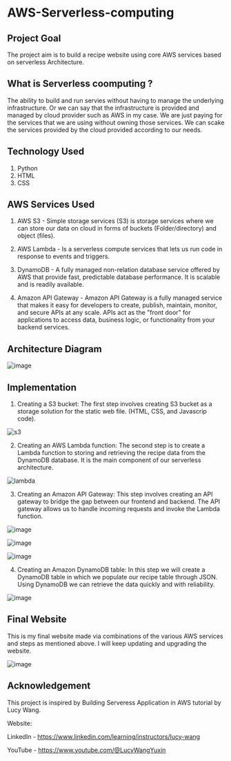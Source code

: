 # AWS-Serverless-computing

## Project Goal

The project aim is to build a recipe website using core AWS services based on serverless Architecture.


## What is Serverless coomputing ?

The ability to build and run servies without having to manage the underlying infrastructure. Or we can say that the infrastructure is provided and managed by cloud provider such as AWS in my case. We are just paying for the services that we are using without owning those services. We can scake the services provided by the cloud provided according to our needs.


## Technology Used

1. Python
2. HTML
3. CSS

## AWS Services Used


1. AWS S3 - Simple storage services (S3) is storage services where we can store our data on cloud in forms of buckets (Folder/directory) and object (files).

2. AWS Lambda - Is a serverless compute services that lets us run code in response to events and triggers.

3. DynamoDB - A fully managed non-relation database service offered by AWS that provide fast, predictable database performance. It is scalable and is readily available.

4. Amazon API Gateway - Amazon API Gateway is a fully managed service that makes it easy for developers to create, publish, maintain, monitor, and secure APIs at any scale. APIs act as the "front door" for applications to access data, business logic, or functionality from your backend services.


## Architecture Diagram

![image](https://github.com/ankurcyb/AWS-Serverless-computing/assets/141453942/fb6a2cc9-c427-4208-ab6c-f5f74f3107e8)


## Implementation

1. Creating a S3 bucket:
The first step involves creating S3 bucket as a storage solution for the static web file. (HTML, CSS, and Javascrip code).

![s3](https://github.com/ankurcyb/AWS-Serverless-computing/assets/141453942/c396335c-96c7-46d0-af20-4696add5eeda)


2. Creating an AWS Lambda function:
The second step is to create a Lambda function to storing and retrieving the recipe data from the DynamoDB database. It is the main component of our serverless architecture.

![lambda](https://github.com/ankurcyb/AWS-Serverless-computing/assets/141453942/6d060a24-867c-483c-8035-dda166dc4234)



3. Creating an Amazon API Gateway:
This step involves creating an API gateway to bridge the gap between our frontend and backend. The API gateway allows us to handle incoming requests and invoke the Lambda function.

![image](https://github.com/ankurcyb/AWS-Serverless-computing/assets/141453942/66f63609-268f-4122-9022-bf522955064a)

![image](https://github.com/ankurcyb/AWS-Serverless-computing/assets/141453942/b936e798-c321-4497-993d-5e58aacaf61c)

![image](https://github.com/ankurcyb/AWS-Serverless-computing/assets/141453942/0807e53b-b6cc-49fa-b6f8-1f484a837148)

4. Creating an Amazon DynamoDB table:
In this step we will create a DynamoDB table in which we populate our recipe table through JSON. Using DynamoDB we can retrieve the data quickly and with reliability.

![image](https://github.com/ankurcyb/AWS-Serverless-computing/assets/141453942/480343a2-de7c-438a-b4c0-8f46cf228925)


## Final Website 

This is my final website made via combinations of the various AWS services and steps as mentioned above.
I will keep updating and upgrading the website.

![image](https://github.com/ankurcyb/AWS-Serverless-computing/assets/141453942/03674ab0-aa31-48f0-8d5b-34134a941ea3)


## Acknowledgement 

This project is inspired by Building Serveress Application in AWS tutorial by Lucy Wang.

Website:

LinkedIn - https://www.linkedin.com/learning/instructors/lucy-wang

YouTube - https://www.youtube.com/@LucyWangYuxin

